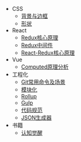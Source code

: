 - CSS
  - [背景与边框](CSS/BackgroundAndBorder.md)
  - [形状](CSS/Shape.md)
- React
  - [Redux核心原理](React/Redux-Core.md)
  - [Redux中间件](React/Redux-Middleware.md)
  - [React-Redux核心原理](React/React-Redux.md)
- Vue
  - [Computed原理分析](Vue/Computed.md)
- 工程化
  - [Git常用命令及场景](Engineering/Git.md)
  - [模块化](Engineering/Module.md)
  - [Rollup](Engineering/Rollup.md)
  - [Gulp](Engineering/Gulp.md)
  - [代码规范](Engineering/Normalize.md)
  - [JSON生成器](Engineering/JSONHelper.md)
- 书籍
  - [认知觉醒](Engineering/CognitiveArousal.md)